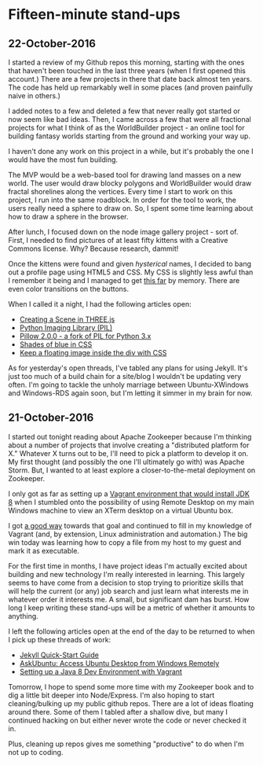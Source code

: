 # Fifteen-minute stand-ups

## 22-October-2016

I started a review of my Github repos this morning, starting with the ones that haven't been touched in the last three years (when I first opened this account.) There are a few projects in there that date back almost ten years. The code has held up remarkably well in some places (and proven painfully naive in others.)

I added notes to a few and deleted a few that never really got started or now seem like bad ideas. Then, I came across a few that were all fractional projects for what I think of as the WorldBuilder project - an online tool for building fantasy worlds starting from the ground and working your way up.

I haven't done any work on this project in a while, but it's probably the one I would have the most fun building.

The MVP would be a web-based tool for drawing land masses on a new world. The user would draw blocky polygons and WorldBuilder would draw fractal shorelines along the vertices. Every time I start to work on this project, I run into the same roadblock. In order for the tool to work, the users really need a sphere to draw on. So, I spent some time learning about how to draw a sphere in the browser.

After lunch, I focused down on the node image gallery project - sort of. First, I needed to find pictures of at least fifty kittens with a Creative Commons license. Why? Because research, dammit!

Once the kittens were found and given *hysterical* names, I decided to bang out a profile page using HTML5 and CSS. My CSS is slightly less awful than I remember it being and I managed to get [this far](http://i.imgur.com/fW54pii.jpg) by memory. There are even color transitions on the buttons.

When I called it a night, I had the following articles open:

- [Creating a Scene in THREE.js](https://threejs.org/docs/index.html#Manual/Introduction/Creating_a_scene)
- [Python Imaging Library (PIL)](http://www.pythonware.com/products/pil/)
- [Pillow 2.0.0 - a fork of PIL for Python 3.x](https://pypi.python.org/pypi/Pillow/2.0.0)
- [Shades of blue in CSS](http://www.december.com/html/spec/color3.html)
- [Keep a floating image inside the div with CSS](http://stackoverflow.com/questions/369448/keeping-an-floated-image-inside-the-div-with-css)

As for yesterday's open threads, I've tabled any plans for using Jekyll. It's just too much of a build chain for a site/blog I wouldn't be updating very often. I'm going to tackle the unholy marriage between Ubuntu-XWindows and Windows-RDS again soon, but I'm letting it simmer in my brain for now.

## 21-October-2016

I started out tonight reading about Apache Zookeeper because I'm thinking about a number of projects that involve creating a "distributed platform for X." Whatever X turns out to be, I'll need to pick a platform to develop it on. My first thought (and possibly the one I'll ultimately go with) was Apache Storm. But, I wanted to at least explore a closer-to-the-metal deployment on Zookeeper.

I only got as far as setting up a [Vagrant environment that would install JDK 8](https://github.com/jake-bladt/zookeeper-labs) when I stumbled onto the possibility of using Remote Desktop on my main Windows machine to view an XTerm desktop on a virtual Ubuntu box.

I got [a good way](https://github.com/jake-bladt/remotable-ubuntu-vagrant) towards that goal and continued to fill in my knowledge of Vagrant (and, by extension, Linux administration and automation.) The big win today was learning how to copy a file from my host to my guest and mark it as executable.

For the first time in months, I have project ideas I'm actually excited about building and new technology I'm really interested in learning. This largely seems to have come from a decision to stop trying to prioritize skills that will help the current (or any) job search and just learn what interests me in whatever order it interests me. A small, but significant dam has burst. How long I keep writing these stand-ups will be a metric of whether it amounts to anything.

I left the following articles open at the end of the day to be returned to when I pick up these threads of work:

* [Jekyll Quick-Start Guide](https://jekyllrb.com/docs/quickstart/)
* [AskUbuntu: Access Ubuntu Desktop from Windows Remotely](http://askubuntu.com/questions/592537/can-i-access-ubuntu-from-windows-remotely)
* [Setting up a Java 8 Dev Environment with Vagrant](https://blog.versioneye.com/2015/05/05/setting-up-a-dev-environment-with-vagrant/)

Tomorrow, I hope to spend some more time with my Zookeeper book and to dig a little bit deeper into Node/Express. I'm also hoping to start cleaning/bulking up my public github repos. There are a lot of ideas floating around there. Some of them I tabled after a shallow dive, but many I continued hacking on but either never wrote the code or never checked it in.

Plus, cleaning up repos gives me something "productive" to do when I'm not up to coding.
